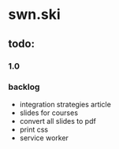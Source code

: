 # swn.ski

## todo:

### 1.0

### backlog

- integration strategies article
- slides for courses
- convert all slides to pdf
- print css
- service worker
